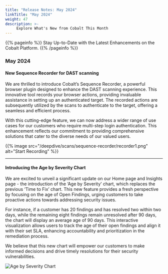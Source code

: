 ```yaml
---
title: "Release Notes: May 2024"
linkTitle: "May 2024"
weight: 47
description: >-
     Explore What's New from Cobalt This Month
---
```


{{% pageinfo %}} 
Stay Up-to-Date with the Latest Enhancements on the Cobalt Platform. 
{{% /pageinfo %}}

### May 2024


#### New Sequence Recorder for DAST scanning

We are thrilled to introduce Cobalt’s Sequence Recorder, a powerful browser plugin designed to enhance the DAST scanning experience. This innovative tool records your browser actions, providing invaluable assistance in setting up an authenticated target. The recorded actions are subsequently utilized by the scans to authenticate to the target, offering a seamless and efficient process.

With this cutting-edge feature, we can now address a wider range of use cases for our customers who require multi-step login authentication. This enhancement reflects our commitment to providing comprehensive solutions that cater to the diverse needs of our valued users.

{{% image src="/deepdive/scans/sequence-recorder/recorder1.png" alt="Start Recording" %}}

---

#### Introducing the Age by Severity Chart

We are excited to unveil a significant update on our Home page and Insights page - the introduction of the ‘Age by Severity’ chart, which replaces the previous ‘Time to Fix’ chart. This new feature provides a fresh perspective by focusing on the age of Open Findings, urging customers to take proactive actions towards addressing security issues.

For instance, if a customer has 20 findings and has resolved two within two days, while the remaining eight findings remain unresolved after 90 days, the chart will display an average age of 90 days. This interactive visualization allows users to track the age of their open findings and align it with their set SLA, enhancing accountability and prioritization in the remediation process.

We believe that this new chart will empower our customers to make informed decisions and drive timely resolutions for their security vulnerabilities.

![Age by Severity Chart](/release-notes/age-by-severity.png "Age by Severity")


